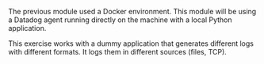 <p>The previous module used a Docker environment. This module will be using a Datadog agent running directly on the machine with a local Python application.</p>

<p>This exercise works with a dummy application that generates different logs with different formats. It logs them in different sources (files, TCP).</p>
